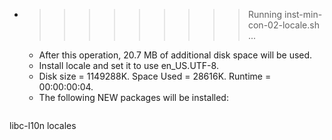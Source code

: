 * >>>>>>>>> Running inst-min-con-02-locale.sh ...
  * After this operation, 20.7 MB of additional disk space will be used.
  * Install locale and set it to use en_US.UTF-8.
  * Disk size = 1149288K. Space Used = 28616K. Runtime = 00:00:00:04.
  * The following NEW packages will be installed:
  ```bash
libc-l10n locales
  ```
